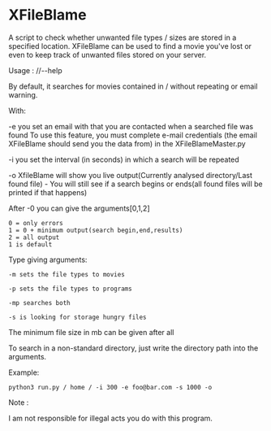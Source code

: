 # XFileBlame
A script to check whether unwanted file types / sizes are stored in a specified location.
XFileBlame can be used to find a movie you've lost or even to keep track of unwanted files stored on your server.

Usage :   //--help

By default, it searches for movies contained in / without repeating or email warning.

With:

   -e you set an email with that you are contacted when a searched file was found
     To use this feature, you must complete e-mail credentials (the  email XFileBlame should send you the data from)
     in the XFileBlameMaster.py
     
   -i you set the interval (in seconds) in which a search will be repeated
  
   -o XfileBlame will show you live output(Currently analysed directory/Last found file) - You will still see if a
      search begins or ends(all found files will be printed if that happens)
     
   After -0 you can give the arguments[0,1,2]
   
    0 = only errors     
    1 = 0 + minimum output(search begin,end,results)
    2 = all output
    1 is default

Type giving arguments:

    -m sets the file types to movies
  
    -p sets the file types to programs
  
    -mp searches both
  
    -s is looking for storage hungry files
  
  The minimum file size in mb can be given after all

To search in a non-standard directory, just write the directory path into the arguments.

Example:

    python3 run.py / home / -i 300 -e foo@bar.com -s 1000 -o

Note :

I am not responsible for illegal acts you do with this program.
